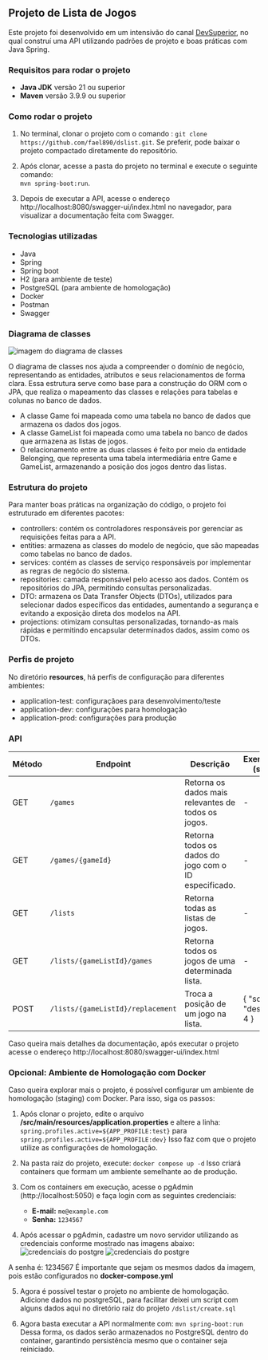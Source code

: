 ## Projeto de Lista de Jogos
Este projeto foi desenvolvido em um intensivão do canal [DevSuperior](https://www.youtube.com/@DevSuperior), no qual construí uma API utilizando padrões de projeto e boas práticas com Java Spring. 

### Requisitos para rodar o projeto
- **Java JDK** versão 21 ou superior
- **Maven** versão 3.9.9 ou superior

### Como rodar o projeto 
1. No terminal, clonar o projeto com o comando :
   ```git clone https://github.com/fael890/dslist.git```. 
   Se preferir, pode baixar o projeto compactado diretamente do repositório.

2. Após clonar, acesse a pasta do projeto no terminal e execute o seguinte comando:  
   ```mvn spring-boot:run```.
   
3. Depois de executar a API, acesse o endereço http://localhost:8080/swagger-ui/index.html no navegador, para visualizar a documentação feita com Swagger.

### Tecnologias utilizadas
- Java 
- Spring 
- Spring boot
- H2 (para ambiente de teste)
- PostgreSQL (para ambiente de homologação)
- Docker
- Postman
- Swagger

### Diagrama de classes

![imagem do diagrama de classes](image.png)

O diagrama de classes nos ajuda a compreender o domínio de negócio, representando as entidades, atributos e seus relacionamentos de forma clara. Essa estrutura serve como base para a construção do ORM com o JPA, que realiza o mapeamento das classes e relações para tabelas e colunas no banco de dados.

- A classe Game foi mapeada como uma tabela no banco de dados que armazena os dados dos jogos.
- A classe GameList foi mapeada como uma tabela no banco de dados que armazena as listas de jogos.
- O relacionamento entre as duas classes é feito por meio da entidade Belonging, que representa uma tabela intermediária entre Game e GameList, armazenando a posição dos jogos dentro das listas.

### Estrutura do projeto

Para manter boas práticas na organização do código, o projeto foi estruturado em diferentes pacotes:

- controllers: contém os controladores responsáveis por gerenciar as requisições feitas para a API.
- entities: armazena as classes do modelo de negócio, que são mapeadas como tabelas no banco de dados.
- services: contém as classes de serviço responsáveis por implementar as regras de negócio do sistema.
- repositories: camada responsável pelo acesso aos dados. Contém os repositórios do JPA, permitindo consultas personalizadas.
- DTO: armazena os Data Transfer Objects (DTOs), utilizados para selecionar dados específicos das entidades, aumentando a segurança e evitando a exposição direta dos modelos na API.
- projections: otimizam consultas personalizadas, tornando-as mais rápidas e permitindo encapsular determinados dados, assim como os DTOs.

### Perfis de projeto
No diretório **resources**, há perfis de configuração para diferentes ambientes:
- application-test: configuraçãoes para desenvolvimento/teste
- application-dev: configurações para homologação
- application-prod: configurações para produção

### API

| Método | Endpoint                         | Descrição                                            | Exemplo de Corpo (se aplicável)             |
|--------|----------------------------------|------------------------------------------------------|---------------------------------------------|
| GET    | `/games`                         | Retorna os dados mais relevantes de todos os jogos.  | -                                           |
| GET    | `/games/{gameId}`                | Retorna todos os dados do jogo com o ID especificado.| -                                           |
| GET    | `/lists`                         | Retorna todas as listas de jogos.                    | -                                           |
| GET    | `/lists/{gameListId}/games`      | Retorna todos os jogos de uma determinada lista.     | -                                           |
| POST   | `/lists/{gameListId}/replacement`| Troca a posição de um jogo na lista.                 | { "sourceIndex": 0, "destinationIndex": 4 } |

Caso queira mais detalhes da documentação, após executar o projeto acesse o endereço http://localhost:8080/swagger-ui/index.html

### Opcional: Ambiente de Homologação com Docker
Caso queira explorar mais o projeto, é possível configurar um ambiente de homologação (staging) com Docker. Para isso, siga os passos:

1. Após clonar o projeto, edite o arquivo **/src/main/resources/application.properties** e altere a linha:
   ```spring.profiles.active=${APP_PROFILE:test}```
   para
   ```spring.profiles.active=${APP_PROFILE:dev}```
   Isso faz com que o projeto utilize as configurações de homologação.

2. Na pasta raiz do projeto, execute: 
   ```docker compose up -d```
   Isso criará containers que formam um ambiente semelhante ao de produção.

3. Com os containers em execução, acesse o pgAdmin (http://localhost:5050) e faça login com as seguintes credenciais:
   - **E-mail:** ```me@example.com```
   - **Senha:** ```1234567```
  
4. Após acessar o pgAdmin, cadastre um novo servidor utilizando as credenciais conforme mostrado nas imagens abaixo:
![credenciais do postgre](image-1.png)
![credenciais do postgre](image-2.png)

A senha é: 1234567
É importante que sejam os mesmos dados da imagem, pois estão configurados no **docker-compose.yml**

5. Agora é possível testar o projeto no ambiente de homologação. Adicione dados no postgreSQL, para facilitar deixei um script com alguns dados aqui no diretório raiz do projeto ```/dslist/create.sql```

6. Agora basta executar a API normalmente com:
   ```mvn spring-boot:run```
   Dessa forma, os dados serão armazenados no PostgreSQL dentro do container, garantindo persistência mesmo que o container seja reiniciado.
